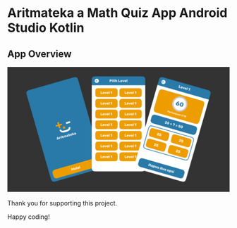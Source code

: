 # Aritmateka a Math Quiz App Android Studio Kotlin

## App Overview

![Math Quiz App](screenshot/aritmateka_preview.png)

Thank you for supporting this project.

Happy coding!
